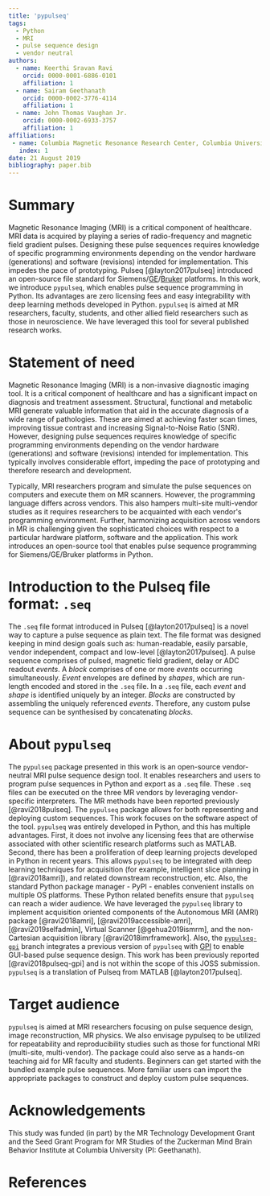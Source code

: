 ```yaml
---
title: 'pypulseq'
tags:
  - Python
  - MRI
  - pulse sequence design
  - vendor neutral
authors:
  - name: Keerthi Sravan Ravi
    orcid: 0000-0001-6886-0101
    affiliation: 1
  - name: Sairam Geethanath
    orcid: 0000-0002-3776-4114
    affiliation: 1
  - name: John Thomas Vaughan Jr.
    orcid: 0000-0002-6933-3757
    affiliation: 1  
affiliations:
 - name: Columbia Magnetic Resonance Research Center, Columbia University in the City of New York, USA
   index: 1
date: 21 August 2019
bibliography: paper.bib
---
```


# Summary

Magnetic Resonance Imaging (MRI) is a critical component of healthcare. MRI data is acquired by playing a series of 
radio-frequency and magnetic field gradient pulses. Designing these pulse sequences requires knowledge of specific 
programming environments depending on the vendor hardware (generations) and software (revisions) intended for 
implementation. This impedes the pace of prototyping. Pulseq [@layton2017pulseq] introduced an open-source file 
standard for Siemens/[GE](toppe)/[Bruker](bruker) platforms. In this work, we introduce `pypulseq`, which enables pulse sequence 
programming in Python. Its advantages are zero licensing fees and easy integrability with deep learning methods 
developed in Python. `pypulseq` is aimed at MR researchers, faculty, students, and other allied field researchers 
such as those in neuroscience. We have leveraged this tool for several published research works.

# Statement of need

Magnetic Resonance Imaging (MRI) is a non-invasive diagnostic imaging tool. It is a critical component of healthcare 
and has a significant impact on diagnosis and treatment assessment. Structural, functional and metabolic MRI generate 
valuable information that aid in the accurate diagnosis of a wide range of pathologies. These are aimed at achieving 
faster scan times, improving tissue contrast and increasing Signal-to-Noise Ratio (SNR). However, designing pulse 
sequences requires knowledge of specific programming environments depending on the vendor hardware (generations) and 
software (revisions) intended for implementation. This typically involves considerable effort, impeding the pace of 
prototyping and therefore research and development. 

Typically, MRl researchers program and simulate the pulse sequences on computers and execute them on MR scanners. 
However, the programming language differs across vendors. This also hampers multi-site multi-vendor studies as it 
requires researchers to be acquainted with each vendor's programming environment. Further, harmonizing acquisition 
across vendors in MR is challenging given the sophisticated choices with respect to a particular hardware platform, 
software and the application. This work introduces an open-source tool that enables pulse sequence programming for 
Siemens/GE/Bruker platforms in Python.

# Introduction to the Pulseq file format: `.seq`

The `.seq` file format introduced in Pulseq [@layton2017pulseq] is a novel way to capture a pulse sequence as plain 
text. The file format was designed keeping in mind design goals such as: human-readable, easily parsable, vendor 
independent, compact and low-level [@layton2017pulseq]. A pulse sequence comprises of pulsed, magnetic field gradient, 
delay or ADC readout *events*. A *block* comprises of one or more *events* occurring simultaneously. *Event* envelopes 
are defined by *shapes*, which are run-length encoded and stored in the `.seq` file. In a `.seq` file, each *event* and 
*shape* is identified uniquely by an integer. *Blocks* are constructed by assembling the uniquely referenced *events*. 
Therefore, any custom pulse sequence can be synthesised by concatenating *blocks*.

# About `pypulseq`

The `pypulseq` package presented in this work is an open-source vendor-neutral MRI pulse sequence design tool. It 
enables researchers and users to program pulse sequences in Python and export as a `.seq` file. These `.seq` files can 
be executed on the three MR vendors by leveraging vendor-specific interpreters. The MR methods have been reported 
previously [@ravi2018pulseq]. The `pypulseq` package allows for both representing and deploying custom sequences. This 
work focuses on the software aspect of the tool. `pypulseq` was entirely developed in Python, and this has multiple 
advantages. First, it does not involve any licensing fees that are otherwise associated with other scientific research 
platforms such as MATLAB. Second, there has been a proliferation of deep learning projects developed in Python in recent 
years. This allows `pypulseq` to be integrated with deep learning techniques for acquisition (for example, intelligent 
slice planning in [@ravi2018amri]), and related downstream reconstruction, etc. Also, the standard Python package 
manager - PyPI - enables convenient installs on multiple OS platforms. These Python related benefits ensure that 
`pypulseq` can reach a wider audience. We have leveraged the `pypulseq` library to implement acquisition oriented 
components of the Autonomous MRI (AMRI) package [@ravi2018amri], [@ravi2019accessible-amri], [@ravi2019selfadmin], 
Virtual Scanner [@gehua2019ismrm], and the non-Cartesian acquisition library [@ravi2018imrframework]. Also, 
the [`pypulseq-gpi`](pypulseq-gpi-branch) branch integrates a previous version of `pypulseq` with [GPI](gpilab) to 
enable GUI-based pulse sequence design. This work has been previously reported [@ravi2018pulseq-gpi] and is not within 
the scope of this JOSS submission. `pypulseq` is a translation of Pulseq from MATLAB [@layton2017pulseq].

# Target audience

`pypulseq` is aimed at MRI researchers focusing on pulse sequence design, image reconstruction, MR physics. We also 
envisage pypulseq to be utilized for repeatability and reproducibility studies such as those for functional MRI 
(multi-site, multi-vendor). The package could also serve as a hands-on teaching aid for MR faculty and students. 
Beginners can get started with the bundled example pulse sequences. More familiar users can import the appropriate 
packages to construct and deploy custom pulse sequences.

[bruker]: https://github.com/pulseq/bruker_interpreter
[gpilab]: http://gpilab.com/
[pypulseq-gpi-branch]: https://github.com/imr-framework/pypulseq/tree/pypulseq-gpi
[toppe]: https://toppemri.github.io

# Acknowledgements

This study was funded (in part) by the MR Technology Development Grant and the Seed Grant Program for MR Studies of the 
Zuckerman Mind Brain Behavior Institute at Columbia University (PI: Geethanath).

# References
